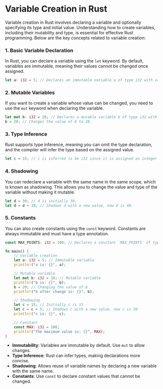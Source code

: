 # **Variable Creation in Rust**

Variable creation in Rust involves declaring a variable and optionally specifying its type and initial value. Understanding how to create variables, including their mutability and type, is essential for effective Rust programming. Below are the key concepts related to variable creation:

### 1. Basic Variable Declaration

In Rust, you can declare a variable using the `let` keyword. By default, variables are immutable, meaning their values cannot be changed once assigned.

```rust
let a: i32 = 5; // Declares an immutable variable a of type i32 with value 5.
```

### 2. Mutable Variables

If you want to create a variable whose value can be changed, you need to use the `mut` keyword when declaring the variable.

```rust
let mut b: i32 = 10; // Declares a mutable variable b of type i32 with value 10.
b = 20; // Changes the value of b to 20.
```

### 3. Type Inference

Rust supports type inference, meaning you can omit the type declaration, and the compiler will infer the type based on the assigned value.

```rust
let c = 15; // c is inferred to be i32 since it is assigned an integer value.
```

### 4. Shadowing

You can redeclare a variable with the same name in the same scope, which is known as shadowing. This allows you to change the value and type of the variable without making it mutable.

```rust
let d = 30; // d is initially 30.
let d = d + 10; // Shadows d with a new value, now d is 40.
```

### 5. Constants

You can also create constants using the `const` keyword. Constants are always immutable and must have a type annotation.

```rust
const MAX_POINTS: i32 = 100; // Declares a constant `MAX_POINTS` of type `i32`.

```

```rust
fn main() {
    // Variable creation
    let a: i32 = 5; // Immutable variable
    println!("a is: {}", a);

    // Mutable variable
    let mut b: i32 = 10; // Mutable variable
    println!("b is: {}", b);
    b = 20; // Changing the value of b
    println!("b after change is: {}", b);

    // Shadowing
    let c = 15; // Initially c is 15
    let c = c + 5; // Shadows c with a new value, now c is 20
    println!("c is: {}", c);

    // Constant
    const MAX: i32 = 100;
    println!("The maximum value is: {}", MAX);
}

```

- **Immutability**: Variables are immutable by default. Use `mut` to allow changes.
- **Type Inference**: Rust can infer types, making declarations more concise.
- **Shadowing**: Allows reuse of variable names by declaring a new variable with the same name.
- **Constants**: Use `const` to declare constant values that cannot be changed.
